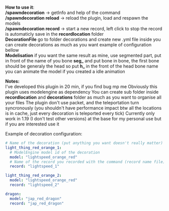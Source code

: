**How to use it**:  
**/spawndecoration** -> getInfo and help of the command  
**/spawndecoration reload** -> reload the plugin, load and respawn the models  
**/spawndecoration record <RecordName>** -> start a new record,
left click to stop the record is automaticly save in the **recordlocation**
folder  
**DecorationFile** go to folder decorations and create new .yml file inside you can create
decorations as much as you want example of configuration bellow  
**Modelisation** if you want the same result as mine, use segmented part,
put in front of the name of you bone **seg_** and put bone in bone, the first bone
should be generaly the head so put **h_** in the front of the head bone name
you can animate the model if you created a idle animation

**Notes:**  
I've developed this plugin in 20 min, if you find bug mp me
Obviously this plugin uses modelengine as dependency
You can create sub folder inside **recordlocation** and **decorations** folder
as much as you want to organise all your files
The plugin don't use packet, and the teleportation turn syncronously (you shouldn't have performance impact btw all the locations is in cache, just every decoration is teleported every tick)
Currently only work in 1.19 (I don't test other versions) at the base for my personal use but if you are interested use it

Example of decoration configuration:

```yaml
# Name of the decoration (put anything you want doesn't really matter)
light_thing_red_orange_1:
  # ModelEngine model id of the decoration
  model: "lightspeed_orange_red"
  # Name of the record you recorded with the command (record name file)
  record: "lightspeed_1"

light_thing_red_orange_2:
  model: "lightspeed_orange_red"
  record: "lightspeed_2"

dragon:
  model: "jap_red_dragon"
  record: "jap_red_dragon"
```
